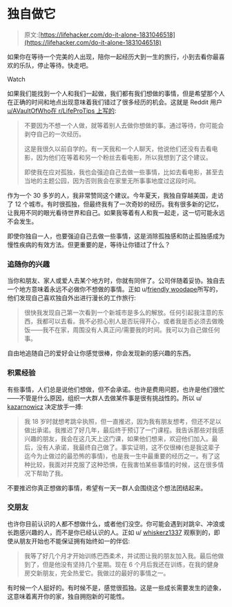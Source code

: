 # 独自做它

> 原文:[https://lifehacker.com/do-it-alone-1831046518](https://lifehacker.com/do-it-alone-1831046518)

如果你在等待一个完美的人出现，陪你一起经历大到一生的旅行，小到去看你最喜欢的乐队，停止等待。快走吧。

Watch

如果我们能找到一个人和我们一起做，我们都有我们想做的事情，但是希望那个人在正确的时间和地点出现意味着我们错过了很多经历的机会。这就是 Reddit 用户[u/AVaultOfWho](https://www.reddit.com/user/AVaultOfWho)[在 r/LifeProTips 上写的](https://www.reddit.com/r/LifeProTips/comments/a5eae2/lpt_dont_wait_for_others_to_do_something_you_want/):

> 不要因为不想一个人做，就等着别人去做你想做的事。通过等待，你可能会剥夺自己的一次经历。
> 
> 这是我很久以前自学的。有一天我和一个人聊天，他说他们还没有去看电影，因为他们在等着和另一个粉丝去看电影，所以我想到了这个建议。
> 
> 即使我在应对孤独，我也会强迫自己去做一些事情，比如去看电影，甚至去当地的主题公园，因为否则我会在家里无所事事地度过这段时间。

作为一个 30 多岁的人，我非常赞同这个建议。今年夏天，我独自穿越美国，走访了 12 个城市。有时很孤独，但最终我有了一次奇妙的经历。我有很多新的记忆，让我用不同的眼光看待世界和自己。如果我等着有人和我一起走，这一切可能永远不会发生。

即使你独自一人，也要强迫自己去做一些事情，这是消除孤独感和防止孤独感成为慢性疾病的有效方法。但更重要的是，等待让你错过了什么？

### 追随你的兴趣

当你和朋友、家人或爱人去某个地方时，你就有同伴了。公司伴随着妥协。独自去一个地方意味着永远不必做你不想做的事情。正如 u/[friendly woodape](https://www.reddit.com/user/friendlywoodape)所写的，他们发现自己喜欢独自外出进行漫长的工作旅行:

> 很快我发现自己第一次看到一个新城市是多么的解放。任何引起我注意的东西，我都可以去看。我不必担心别人是否玩得开心，或者我是否必须去做晚饭——我不在家，周围没有人真正问/需要我的时间。我可以为自己做任何事。

自由地追随自己的爱好会让你感觉很棒，你会发现新的感兴趣的东西。

### 积累经验

有些事情，人们总是说他们想做，但不会承诺。也许是费用问题，也许是他们很忙——不管是什么原因，组织一大群人去做某件事是很有挑战性的。所以 u/ [kazarnowicz](https://www.reddit.com/user/kazarnowicz) 决定放手一搏:

> 我 18 岁时就想考跳伞执照，但一直推迟，因为我有朋友想考，但还不足以做出承诺。我推迟了好几年，最后终于预订了一门课程。我告诉那些对我感兴趣的朋友，我会在这几天上这门课，如果他们想来，欢迎他们加入。最后，没有人承诺，我最终自己做了。事实证明，这不仅很棒(也是我这辈子迄今为止做过的最恐怖的事情)，也是我一生中最重要的经历之一。有了这种比较，我面对并克服了这种恐惧，在我害怕某些事情的时候，这在很多情况下帮助了我。

不要推迟你真正想做的事情，希望有一天一群人会围绕这个想法团结起来。

### 交朋友

也许你目前认识的人都不想做什么，或者他们没空。你可能会遇到对跳伞、冲浪或长跑感兴趣的人，而不是你已经认识的人。正如 u/ [whiskerz1337](https://www.reddit.com/user/whiskerz1337) 观察到的，即使从朋友开始也不能保证拥有始终如一的伴侣:

> 我等了好几个月才开始训练巴西柔术，并试图让我的朋友加入我。最后他做到了，但是他没有坚持几个星期。现在 6 个月后我还在训练，在我的健身房交新朋友，完全热爱它。我做过的最好的事情之一。

有时候一个人挺好的。有时候不是，感觉很孤独。这是一些成长需要发生的迹象，这意味着离开你的家，独自拥抱新的可能性。